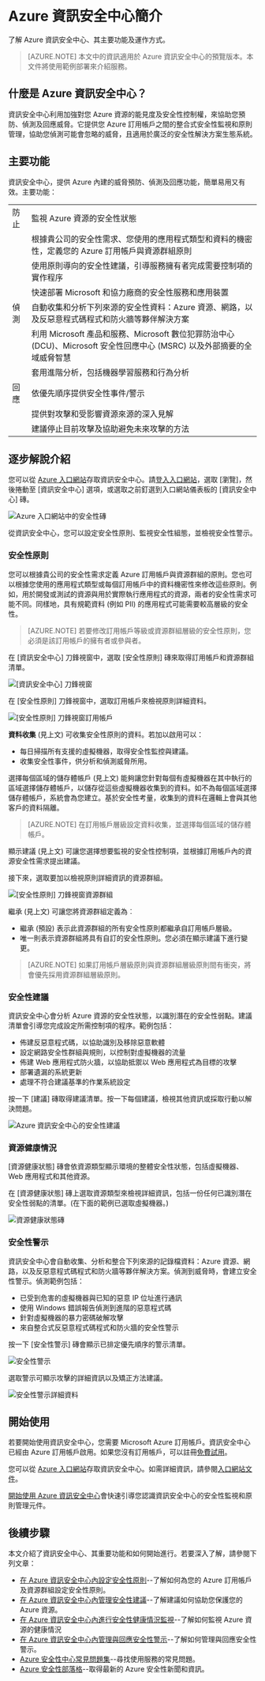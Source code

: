 <properties
   pageTitle="Azure 資訊安全中心簡介 | Microsoft Azure"
   description="了解 Azure 資訊安全中心、其主要功能及運作方式。"
   services="security-center"
   documentationCenter="na"
   authors="TerryLanfear"
   manager="StevenPo"
   editor=""/>

<tags
   ms.service="security-center"
   ms.devlang="na"
   ms.topic="get-started-article"
   ms.tgt_pltfrm="na"
   ms.workload="na"
   ms.date="03/02/2016"
   ms.author="terrylan"/>

# Azure 資訊安全中心簡介

了解 Azure 資訊安全中心、其主要功能及運作方式。

> [AZURE.NOTE] 本文中的資訊適用於 Azure 資訊安全中心的預覽版本。本文件將使用範例部署來介紹服務。

## 什麼是 Azure 資訊安全中心？
 資訊安全中心利用加強對您 Azure 資源的能見度及安全性控制權，來協助您預防、偵測及回應威脅。它提供您 Azure 訂用帳戶之間的整合式安全性監視和原則管理，協助您偵測可能會忽略的威脅，且適用於廣泛的安全性解決方案生態系統。

##	主要功能
 資訊安全中心，提供 Azure 內建的威脅預防、偵測及回應功能，簡單易用又有效。主要功能：

| | |
|----- |-----|
| 防止 | 監視 Azure 資源的安全性狀態 |
| | 根據貴公司的安全性需求、您使用的應用程式類型和資料的機密性，定義您的 Azure 訂用帳戶與資源群組原則 |
| | 使用原則導向的安全性建議，引導服務擁有者完成需要控制項的實作程序 |
| | 快速部署 Microsoft 和協力廠商的安全性服務和應用裝置 |
| 偵測 |自動收集和分析下列來源的安全性資料：Azure 資源、網路，以及反惡意程式碼程式和防火牆等夥伴解決方案 |
| | 利用 Microsoft 產品和服務、Microsoft 數位犯罪防治中心 (DCU)、Microsoft 安全性回應中心 (MSRC) 以及外部摘要的全域威脅智慧 |
| | 套用進階分析，包括機器學習服務和行為分析 |
| 回應 | 依優先順序提供安全性事件/警示 |
| | 提供對攻擊和受影響資源來源的深入見解 |
| | 建議停止目前攻擊及協助避免未來攻擊的方法 |

## 逐步解說介紹
 您可以從 [Azure 入口網站](https://azure.microsoft.com/features/azure-portal/)存取資訊安全中心。請[登入入口網站](https://portal.azure.com)，選取 [瀏覽]，然後捲動至 [資訊安全中心] 選項，或選取之前釘選到入口網站儀表板的 [資訊安全中心] 磚。

![Azure 入口網站中的安全性磚][1]

從資訊安全中心，您可以設定安全性原則、監視安全性組態，並檢視安全性警示。

### 安全性原則

您可以根據貴公司的安全性需求定義 Azure 訂用帳戶與資源群組的原則。您也可以根據您使用的應用程式類型或每個訂用帳戶中的資料機密性來修改這些原則。例如，用於開發或測試的資源與用於實際執行應用程式的資源，兩者的安全性需求可能不同。同樣地，具有規範資料 (例如 PII) 的應用程式可能需要較高層級的安全性。

> [AZURE.NOTE] 若要修改訂用帳戶等級或資源群組層級的安全性原則，您必須是該訂用帳戶的擁有者或參與者。

在 [資訊安全中心] 刀鋒視窗中，選取 [安全性原則] 磚來取得訂用帳戶和資源群組清單。

![[資訊安全中心] 刀鋒視窗][2]

在 [安全性原則] 刀鋒視窗中，選取訂用帳戶來檢視原則詳細資料。

![[安全性原則] 刀鋒視窗訂用帳戶][3]

**資料收集** (見上文) 可收集安全性原則的資料。若加以啟用可以：

- 每日掃描所有支援的虛擬機器，取得安全性監控與建議。
- 收集安全性事件，供分析和偵測威脅所用。

選擇每個區域的儲存體帳戶 (見上文) 能夠讓您針對每個有虛擬機器在其中執行的區域選擇儲存體帳戶，以儲存從這些虛擬機器收集到的資料。如不為每個區域選擇儲存體帳戶，系統會為您建立。基於安全性考量，收集到的資料在邏輯上會與其他客戶的資料隔離。

> [AZURE.NOTE] 在訂用帳戶層級設定資料收集，並選擇每個區域的儲存體帳戶。

顯示建議 (見上文) 可讓您選擇想要監視的安全性控制項，並根據訂用帳戶內的資源安全性需求提出建議。

接下來，選取要加以檢視原則詳細資訊的資源群組。

![[安全性原則] 刀鋒視窗資源群組][4]

繼承 (見上文) 可讓您將資源群組定義為︰

- 繼承 (預設) 表示此資源群組的所有安全性原則都繼承自訂用帳戶層級。
- 唯一則表示資源群組將具有自訂的安全性原則。您必須在顯示建議下進行變更。

> [AZURE.NOTE] 如果訂用帳戶層級原則與資源群組層級原則間有衝突，將會優先採用資源群組層級原則。

### 安全性建議

 資訊安全中心會分析 Azure 資源的安全性狀態，以識別潛在的安全性弱點。建議清單會引導您完成設定所需控制項的程序。範例包括：

- 佈建反惡意程式碼，以協助識別及移除惡意軟體
- 設定網路安全性群組與規則，以控制對虛擬機器的流量
- 佈建 Web 應用程式防火牆，以協助抵禦以 Web 應用程式為目標的攻擊
- 部署遺漏的系統更新
- 處理不符合建議基準的作業系統設定

按一下 [建議] 磚取得建議清單。按一下每個建議，檢視其他資訊或採取行動以解決問題。

![Azure 資訊安全中心的安全性建議][5]

### 資源健康情況

[資源健康狀態] 磚會依資源類型顯示環境的整體安全性狀態，包括虛擬機器、Web 應用程式和其他資源。

在 [資源健康狀態] 磚上選取資源類型來檢視詳細資訊，包括一份任何已識別潛在安全性弱點的清單。(在下面的範例已選取虛擬機器。)

![資源健康狀態磚][6]

### 安全性警示

 資訊安全中心會自動收集、分析和整合下列來源的記錄檔資料：Azure 資源、網路，以及反惡意程式碼程式和防火牆等夥伴解決方案。偵測到威脅時，會建立安全性警示。偵測範例包括：

- 已受到危害的虛擬機器與已知的惡意 IP 位址進行通訊
- 使用 Windows 錯誤報告偵測到進階的惡意程式碼
- 針對虛擬機器的暴力密碼破解攻擊
- 來自整合式反惡意程式碼程式和防火牆的安全性警示

按一下 [安全性警示] 磚會顯示已排定優先順序的警示清單。

![安全性警示][7]

選取警示可顯示攻擊的詳細資訊以及矯正方法建議。

![安全性警示詳細資料][8]

## 開始使用
若要開始使用資訊安全中心，您需要 Microsoft Azure 訂用帳戶。資訊安全中心已經由 Azure 訂用帳戶啟用。如果您沒有訂用帳戶，可以註冊[免費試用](https://azure.microsoft.com/pricing/free-trial/)。

 您可以從 [Azure 入口網站](https://azure.microsoft.com/features/azure-portal/)存取資訊安全中心。如需詳細資訊，請參閱[入口網站文件](https://azure.microsoft.com/documentation/services/azure-portal/)。

[開始使用 Azure 資訊安全中心](security-center-get-started.md)會快速引導您認識資訊安全中心的安全性監視和原則管理元件。

## 後續步驟
本文介紹了資訊安全中心、其重要功能和如何開始進行。若要深入了解，請參閱下列文章：

- [在 Azure 資訊安全中心內設定安全性原則](security-center-policies.md)--了解如何為您的 Azure 訂用帳戶及資源群組設定安全性原則。
- [在 Azure 資訊安全中心內管理安全性建議](security-center-recommendations.md)--了解建議如何協助您保護您的 Azure 資源。
- [在 Azure 資訊安全中心內進行安全性健康情況監視](security-center-monitoring.md)--了解如何監視 Azure 資源的健康情況
- [在 Azure 資訊安全中心內管理與回應安全性警示](security-center-managing-and-responding-alerts.md)--了解如何管理與回應安全性警示。
- [Azure 安全性中心常見問題集](security-center-faq.md)--尋找使用服務的常見問題。
- [Azure 安全性部落格](http://blogs.msdn.com/b/azuresecurity/)--取得最新的 Azure 安全性新聞和資訊。

<!--Image references-->
[1]: ./media/security-center-intro/security-tile.PNG
[2]: ./media/security-center-intro/security-center.png
[3]: ./media/security-center-intro/security-policy.png
[4]: ./media/security-center-intro/security-policy-blade.png
[5]: ./media/security-center-intro/recommendations.png
[6]: ./media/security-center-intro/resources-health.png
[7]: ./media/security-center-intro/security-alert.png
[8]: ./media/security-center-intro/security-alert-detail.png

<!---HONumber=AcomDC_0309_2016-->